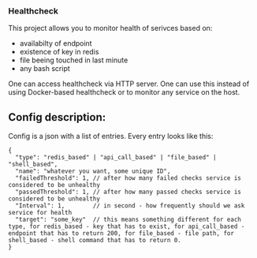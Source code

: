### Healthcheck

This project allows you to monitor health of serivces based on:
- availabilty of endpoint
- existence of key in redis
- file beeing touched in last minute
- any bash script
  
One can access healthcheck via HTTP server.
One can use this instead of using Docker-based healthcheck or to monitor any service on the host.

## Config description:

Config is a json with a list of entries. Every entry looks like this:
```
{
  "type": "redis_based" | "api_call_based" | "file_based" | "shell_based",
  "name": "whatever you want, some unique ID",
  "failedThreshold": 1, // after how many failed checks service is considered to be unhealthy
  "passedThreshold": 1, // after how many passed checks service is considered to be unhealthy
  "Interval": 1,        // in second - how frequently should we ask service for health
  "target": "some_key"  // this means something different for each type, for redis_based - key that has to exist, for api_call_based - endpoint that has to return 200, for file_based - file path, for shell_based - shell command that has to return 0.
}
```